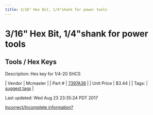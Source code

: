 ```yaml
---
title: 3/16" Hex Bit, 1/4"shank for power tools
---
```


# 3/16" Hex Bit, 1/4"shank for power tools
## Tools / Hex Keys
Description: 	Hex key for 1/4-20 SHCS 

| Vendor | Mcmaster | 
| Part # | [7397A38](https://www.mcmaster.com/#7397A38) | 
| Unit Price | $3.44 | 
| Tags: | [suggest tags](https://docs.google.com/forms/d/e/1FAIpQLSeWyY8v3RgOty-MyWmh9U0iivNYN_molChYyS-0U-o-kOAv_g/viewform) | 

Last updated: Wed Aug 23 23:35:24 PDT 2017

 [Incorrect/Incomplete information?](https://docs.google.com/forms/d/e/1FAIpQLSeWyY8v3RgOty-MyWmh9U0iivNYN_molChYyS-0U-o-kOAv_g/viewform)